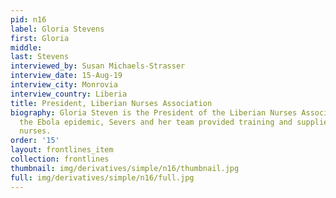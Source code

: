 ```yaml
---
pid: n16
label: Gloria Stevens
first: Gloria
middle: 
last: Stevens
interviewed_by: Susan Michaels-Strasser
interview_date: 15-Aug-19
interview_city: Monrovia
interview_country: Liberia
title: President, Liberian Nurses Association
biography: Gloria Steven is the President of the Liberian Nurses Association. During
  the Ebola epidemic, Severs and her team provided training and supplies to frontline
  nurses.
order: '15'
layout: frontlines_item
collection: frontlines
thumbnail: img/derivatives/simple/n16/thumbnail.jpg
full: img/derivatives/simple/n16/full.jpg
---
```


